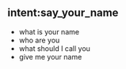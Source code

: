 ## intent:say_your_name
- what is your name
- who are you
- what should I call you
- give me your name
